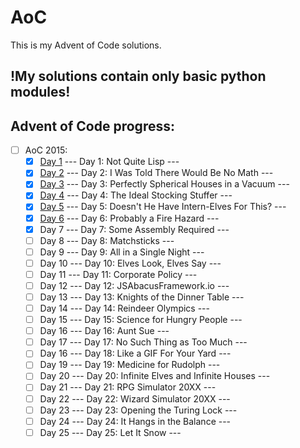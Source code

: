 # AoC

This is my Advent of Code solutions.

## !My solutions contain only basic python modules!

## Advent of Code progress:

- [ ] AoC 2015:
  - [x] [Day 1](AdventOfCode2015/day_1_2015.py) --- Day 1: Not Quite Lisp ---
  - [x] [Day 2](AdventOfCode2015/day_2_2015.py) --- Day 2: I Was Told There Would Be No Math ---
  - [x] [Day 3](AdventOfCode2015/day_3_2015.py) --- Day 3: Perfectly Spherical Houses in a Vacuum ---
  - [x] [Day 4](AdventOfCode2015/day_4_2015.py) --- Day 4: The Ideal Stocking Stuffer ---
  - [x] [Day 5](AdventOfCode2015/day_5_2015.py) --- Day 5: Doesn't He Have Intern-Elves For This? ---
  - [x] [Day 6](AdventOfCode2015/day_6_2015.py) --- Day 6: Probably a Fire Hazard ---
  - [x] Day 7 --- Day 7: Some Assembly Required ---
  - [ ] Day 8 --- Day 8: Matchsticks ---
  - [ ] Day 9 --- Day 9: All in a Single Night ---
  - [ ] Day 10 --- Day 10: Elves Look, Elves Say ---
  - [ ] Day 11 --- Day 11: Corporate Policy ---
  - [ ] Day 12 --- Day 12: JSAbacusFramework.io ---
  - [ ] Day 13 --- Day 13: Knights of the Dinner Table ---
  - [ ] Day 14 --- Day 14: Reindeer Olympics ---
  - [ ] Day 15 --- Day 15: Science for Hungry People ---
  - [ ] Day 16 --- Day 16: Aunt Sue ---
  - [ ] Day 17 --- Day 17: No Such Thing as Too Much ---
  - [ ] Day 16 --- Day 18: Like a GIF For Your Yard ---
  - [ ] Day 19 --- Day 19: Medicine for Rudolph ---
  - [ ] Day 20 --- Day 20: Infinite Elves and Infinite Houses ---
  - [ ] Day 21 --- Day 21: RPG Simulator 20XX ---
  - [ ] Day 22 --- Day 22: Wizard Simulator 20XX ---
  - [ ] Day 23 --- Day 23: Opening the Turing Lock ---
  - [ ] Day 24 --- Day 24: It Hangs in the Balance ---
  - [ ] Day 25 --- Day 25: Let It Snow ---
